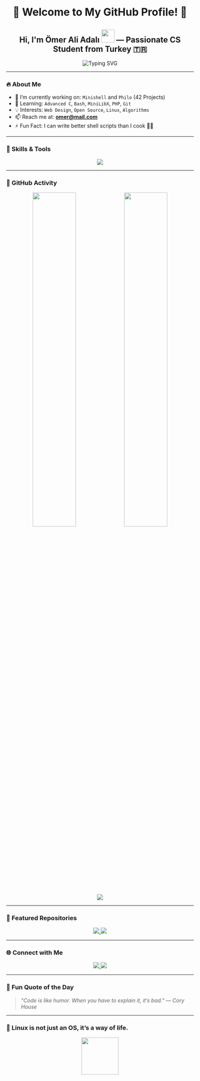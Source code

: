 <!-- Profil Başlığı -->
<h1 align="center">🚀 Welcome to My GitHub Profile! 🚀</h1>
<h2 align="center">Hi, I'm Ömer Ali Adalı <img src="https://media.giphy.com/media/hvRJCLFzcasrR4ia7z/giphy.gif" width="35"> — Passionate CS Student from Turkey 🇹🇷</h2>

<!-- Tipografi animasyonu -->
<p align="center">
  <img src="https://readme-typing-svg.herokuapp.com?font=Fira+Code&size=22&pause=1000&color=00F7FF&center=true&vCenter=true&width=800&lines=Computer+Engineering+Student;C+Lover+%7C+Shell+Wizard+%7C+Web+Tinkerer;42+School+Cadet;I+Code+%F0%9F%94%A5+I+Learn+%F0%9F%92%AA+I+Grow+%F0%9F%8C%B1" alt="Typing SVG" />
</p>

---

### 🔥 About Me
- 🔭 I’m currently working on: `Minishell` and `Philo` (42 Projects)
- 🌱 Learning: `Advanced C`, `Bash`, `MiniLibX`, `PHP`, `Git`
- 💡 Interests: `Web Design`, `Open Source`, `Linux`, `Algorithms`
- 📫 Reach me at: **omer@mail.com**
- ⚡ Fun Fact: I can write better shell scripts than I cook 🍳😅

---

### 🧠 Skills & Tools

<p align="center">
  <img src="https://skillicons.dev/icons?i=c,linux,bash,git,html,css,php,vscode" />
</p>

---

### 🚀 GitHub Activity

<p align="center">
  <img src="https://github-readme-stats.vercel.app/api?username=adalomer&theme=radical&show_icons=true&hide_border=true" width="48%" />
  <img src="https://github-readme-streak-stats.herokuapp.com/?user=adalomer&theme=radical&hide_border=true" width="48%" />
</p>

<p align="center">
  <img src="https://github-readme-activity-graph.vercel.app/graph?username=adalomer&theme=react-dark&hide_border=true&area=true" />
</p>

---

### 📂 Featured Repositories

<p align="center">
  <a href="https://github.com/adalomer/minishell">
    <img src="https://github-readme-stats.vercel.app/api/pin/?username=adalomer&repo=minishell&theme=radical" />
  </a>
  <a href="https://github.com/adalomer/philo">
    <img src="https://github-readme-stats.vercel.app/api/pin/?username=adalomer&repo=philo&theme=radical" />
  </a>
</p>

---

### 🌐 Connect with Me

<p align="center">
  <a href="https://www.linkedin.com/in/%C3%B6mer-ali-adal%C4%B1-341148279/" target="_blank">
    <img src="https://img.shields.io/badge/LinkedIn-%230077B5.svg?style=for-the-badge&logo=linkedin&logoColor=white" />
  </a>
  <a href="mailto:omer@mail.com" target="_blank">
    <img src="https://img.shields.io/badge/email-D14836?style=for-the-badge&logo=gmail&logoColor=white" />
  </a>
</p>

---

### 🧠 Fun Quote of the Day

> _"Code is like humor. When you have to explain it, it’s bad." — Cory House_

---

### 🐧 Linux is not just an OS, it’s a way of life.

<p align="center">
  <img src="https://upload.wikimedia.org/wikipedia/commons/a/af/Tux.png" width="100" />
</p>
